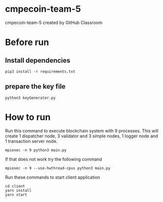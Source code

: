 # cmpecoin-team-5
cmpecoin-team-5 created by GitHub Classroom

# Before run

## Install dependencies

```
pip3 install -r requirements.txt
```

## prepare the key file

```
python3 keyGenerator.py
```

# How to run

Run this command to execute blockchain system with 9 processes. This will create 1 dispatcher node, 3 validator and 3 simple nodes, 1 logger node and 1 transaction server node.

```
mpiexec -n 9 python3 main.py
```

If that does not work try the following command

```
mpiexec -n 9 --use-hwthread-cpus python3 main.py
```

Run these commands to start client application

```
cd client
yarn install
yarn start
```
